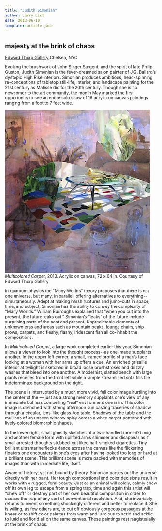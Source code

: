 ```yaml
---
title: "Judith Simonian"
author: Larry List
date: 2013-06-10
template: article.jade
---
```


## majesty at the brink of chaos
[Edward Thorp Gallery](http://www.edwardthorpgallery.com/) Chelsea, NYC

Evoking the brushwork of John Singer Sargent, and the spirit of late Philip Guston, Judith Simonian is the fever-dreamed salon painter of J.G. Ballard’s dystopic High Rise interiors.  Simonian produces ambitious, head-spinning re-conceptions of tabletop still-life, interior, and landscape painting for the 21st century as Matisse did for the 20th century. Though she is no newcomer to the art community, the month May marked the first opportunity to see an entire solo show of 16 acrylic on canvas paintings ranging from a foot to 7 feet wide. <span class="more"></span>

![painting](judyS.jpg)
*Multicolored Carpet*, 2013. Acrylic on canvas, 72 x 64 in. Courtesy of Edward Thorp Gallery

In quantum physics the "Many Worlds” theory proposes that there is not one universe, but many, in parallel, offering alternatives to everything--simultaneously. Adept at making harsh ruptures and jump-cuts in space, time, and subject, Simonian has the ability to convey the complexity of “Many Worlds.” William Burroughs explained that “when you cut into the present, the future leaks out.” Simonian’s “leaks” of the future include surprising parts of the past and present. Unpredictable elements of unknown eras and areas such as mountain peaks, lounge chairs, ship prows, carpets, and fleshy, flashy, iridescent fish all co-inhabit the compositions. 

In *Multicolored Carpet*, a large work completed earlier this year, Simonian allows a viewer to look into the thought process--as one image supplants another. In the upper left corner, a small, framed profile of a man’s face looking at a woman with her arms up offers a cue. An enriched grisaille interior at twilight is sketched in broad loose brushstrokes and drizzly washes that bleed into one another. A modernist, slatted bench with large plants recedes from the front left while a simple streamlined sofa fills the indeterminate background on the right.

The scene is interrupted by a much more vivid, full color image hurtling into the center of the — just as a strong memory supplants one’s view of any immediate but less compelling “real” environment one is in.  This color image is drenched with strong afternoon sun casting traceries of shadow through a circular, lens-like glass-top table. Shadows of the table and the mullions of an unseen window splay across a white carpet patterned with lively-colored biomorphic shapes. 

In the lower right, small ghostly sketches of a two-handled (armed?) mug and another female form with uplifted arms shimmer and disappear as if small arrested thoughts stubbed-out liked half-smoked cigarettes. Tiny brilliant ultramarine flecks dance across the canvas like the flickering floaters one encounters in one’s eyes after having looked too long or hard at a brilliant scene. This brilliant scene is more packed with memories of images than with immediate life, itself.

Aware of history, yet not bound by theory, Simonian parses out the universe directly with her paint. Her tough compositional and color decisions result in works with a rugged, feral beauty. Just as an animal will coldly, calmly chew off its own leg to escape from a spring trap, time and again this artist will “chew off” or destroy part of her own beautiful composition in order to escape the trap of any sort of conventional resolution. And, she invariably returns to invent something shockingly different and better to replace it. She is willing, as few others are, to cut off obviously gorgeous passages at the knees or to shift color palettes from warm and luscious to acrid and acidic to lurid and florid all on the same canvas. These paintings rest magisterially at the brink of chaos. 

